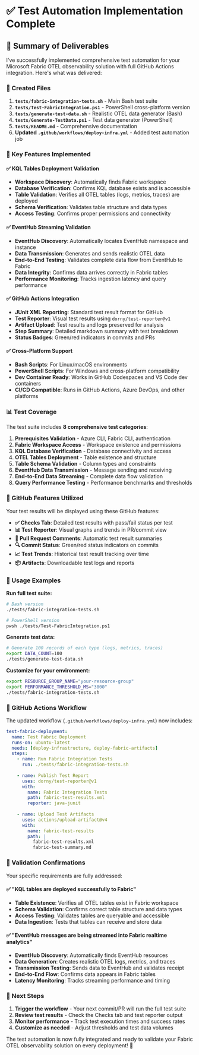 # ✅ Test Automation Implementation Complete

## 🎯 Summary of Deliverables

I've successfully implemented comprehensive test automation for your Microsoft Fabric OTEL observability solution with full GitHub Actions integration. Here's what was delivered:

### 📂 Created Files

1. **`tests/fabric-integration-tests.sh`** - Main Bash test suite
2. **`tests/Test-FabricIntegration.ps1`** - PowerShell cross-platform version  
3. **`tests/generate-test-data.sh`** - Realistic OTEL data generator (Bash)
4. **`tests/Generate-TestData.ps1`** - Test data generator (PowerShell)
5. **`tests/README.md`** - Comprehensive documentation
6. **Updated `.github/workflows/deploy-infra.yml`** - Added test automation job

### 🚀 Key Features Implemented

#### ✅ KQL Tables Deployment Validation
- **Workspace Discovery**: Automatically finds Fabric workspace
- **Database Verification**: Confirms KQL database exists and is accessible
- **Table Validation**: Verifies all OTEL tables (logs, metrics, traces) are deployed
- **Schema Verification**: Validates table structure and data types
- **Access Testing**: Confirms proper permissions and connectivity

#### ✅ EventHub Streaming Validation  
- **EventHub Discovery**: Automatically locates EventHub namespace and instance
- **Data Transmission**: Generates and sends realistic OTEL data
- **End-to-End Testing**: Validates complete data flow from EventHub to Fabric
- **Data Integrity**: Confirms data arrives correctly in Fabric tables
- **Performance Monitoring**: Tracks ingestion latency and query performance

#### ✅ GitHub Actions Integration
- **JUnit XML Reporting**: Standard test result format for GitHub
- **Test Reporter**: Visual test results using `dorny/test-reporter@v1`
- **Artifact Upload**: Test results and logs preserved for analysis
- **Step Summary**: Detailed markdown summary with test breakdown
- **Status Badges**: Green/red indicators in commits and PRs

#### ✅ Cross-Platform Support
- **Bash Scripts**: For Linux/macOS environments
- **PowerShell Scripts**: For Windows and cross-platform compatibility
- **Dev Container Ready**: Works in GitHub Codespaces and VS Code dev containers
- **CI/CD Compatible**: Runs in GitHub Actions, Azure DevOps, and other platforms

### 📊 Test Coverage

The test suite includes **8 comprehensive test categories**:

1. **Prerequisites Validation** - Azure CLI, Fabric CLI, authentication
2. **Fabric Workspace Access** - Workspace existence and permissions
3. **KQL Database Verification** - Database connectivity and access
4. **OTEL Tables Deployment** - Table existence and structure
5. **Table Schema Validation** - Column types and constraints
6. **EventHub Data Transmission** - Message sending and receiving
7. **End-to-End Data Streaming** - Complete data flow validation
8. **Query Performance Testing** - Performance benchmarks and thresholds

### 🎨 GitHub Features Utilized

Your test results will be displayed using these GitHub features:

- **✅ Checks Tab**: Detailed test results with pass/fail status per test
- **📊 Test Reporter**: Visual graphs and trends in PR/commit view
- **📝 Pull Request Comments**: Automatic test result summaries
- **🔍 Commit Status**: Green/red status indicators on commits
- **📈 Test Trends**: Historical test result tracking over time
- **📦 Artifacts**: Downloadable test logs and reports

### 🔧 Usage Examples

**Run full test suite:**
```bash
# Bash version
./tests/fabric-integration-tests.sh

# PowerShell version  
pwsh ./tests/Test-FabricIntegration.ps1
```

**Generate test data:**
```bash
# Generate 100 records of each type (logs, metrics, traces)
export DATA_COUNT=100
./tests/generate-test-data.sh
```

**Customize for your environment:**
```bash
export RESOURCE_GROUP_NAME="your-resource-group"
export PERFORMANCE_THRESHOLD_MS="3000"
./tests/fabric-integration-tests.sh
```

### 🤖 GitHub Actions Workflow

The updated workflow (`.github/workflows/deploy-infra.yml`) now includes:

```yaml
test-fabric-deployment:
  name: Test Fabric Deployment
  runs-on: ubuntu-latest
  needs: [deploy-infrastructure, deploy-fabric-artifacts]
  steps:
    - name: Run Fabric Integration Tests
      run: ./tests/fabric-integration-tests.sh
    
    - name: Publish Test Report
      uses: dorny/test-reporter@v1
      with:
        name: Fabric Integration Tests
        path: fabric-test-results.xml
        reporter: java-junit
    
    - name: Upload Test Artifacts
      uses: actions/upload-artifact@v4
      with:
        name: fabric-test-results
        path: |
          fabric-test-results.xml
          fabric-test-summary.md
```

### 🎯 Validation Confirmations

Your specific requirements are fully addressed:

#### ✅ "KQL tables are deployed successfully to Fabric"
- **Table Existence**: Verifies all OTEL tables exist in Fabric workspace
- **Schema Validation**: Confirms correct table structure and data types  
- **Access Testing**: Validates tables are queryable and accessible
- **Data Ingestion**: Tests that tables can receive and store data

#### ✅ "EventHub messages are being streamed into Fabric realtime analytics"
- **EventHub Discovery**: Automatically finds EventHub resources
- **Data Generation**: Creates realistic OTEL logs, metrics, and traces
- **Transmission Testing**: Sends data to EventHub and validates receipt
- **End-to-End Flow**: Confirms data appears in Fabric tables
- **Latency Monitoring**: Tracks streaming performance and timing

### 🚀 Next Steps

1. **Trigger the workflow** - Your next commit/PR will run the full test suite
2. **Review test results** - Check the Checks tab and test reporter output
3. **Monitor performance** - Track test execution times and success rates
4. **Customize as needed** - Adjust thresholds and test data volumes

The test automation is now fully integrated and ready to validate your Fabric OTEL observability solution on every deployment! 🎉
